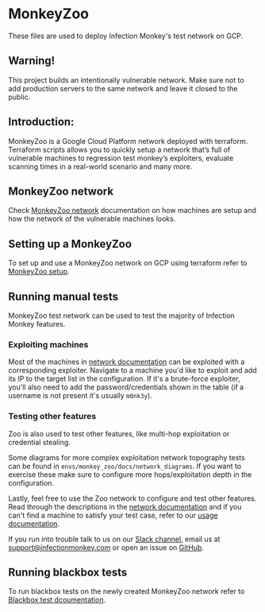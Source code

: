# MonkeyZoo
These files are used to deploy Infection Monkey's test network on GCP.<br>

## Warning\!

This project builds an intentionally
<span class="underline">vulnerable</span> network. Make sure not to add
production servers to the same network and leave it closed to the
public.

## Introduction:

MonkeyZoo is a Google Cloud Platform network deployed with terraform.
Terraform scripts allows you to quickly setup a network that’s full of
vulnerable machines to regression test monkey’s exploiters, evaluate
scanning times in a real-world scenario and many more.

## MonkeyZoo network

Check [MonkeyZoo network](docs/zoo_network.md) documentation on how machines are setup
and how the network of the vulnerable machines looks.

## Setting up a MonkeyZoo

To set up and use a MonkeyZoo network on GCP using terraform refer to [MonkeyZoo setup](docs/zoo_setup.md).

## Running manual tests

MonkeyZoo test network can be used to test the majority of Infection Monkey features.

### Exploiting machines

Most of the machines in [network documentation](docs/zoo_network.md) can be exploited with a
corresponding exploiter. Navigate to a machine you'd like to exploit and add its IP to the target
list in the configuration. If it's a brute-force exploiter, you'll also need to add the password/credentials
shown in the table (if a username is not present it's usually `m0nk3y`).

### Testing other features

Zoo is also used to test other features, like multi-hop exploitation or credential stealing.

Some diagrams for more complex exploitation network topography tests can be found in `envs/monkey_zoo/docs/network_diagrams`.
If you want to exercise these make sure to configure more hops/exploitation depth in the configuration.

Lastly, feel free to use the Zoo network to configure and test other features. Read through the descriptions
in the [network documentation](docs/zoo_network.md) and if you can't find a machine to satisfy your test case,
refer to our [usage documentation](https://techdocs.akamai.com/infection-monkey/docs/usage).

If you run into trouble talk to us on our [Slack channel](https://infectionmonkey.slack.com/join/shared_invite/enQtNDU5MjAxMjg1MjU1LWM0NjVmNWE2ZTMzYzAxOWJiYmMxMzU0NWU3NmUxYjcyNjk0YWY2MDkwODk4NGMyNDU4NzA4MDljOWNmZWViNDU),
email us at support@infectionmonkey.com or open an issue on [GitHub](https://github.com/guardicore/monkey).

## Running blackbox tests

To run blackbox tests on the newly created MonkeyZoo network refer to [Blackbox test dcoumentation](blackbox/README.md).
